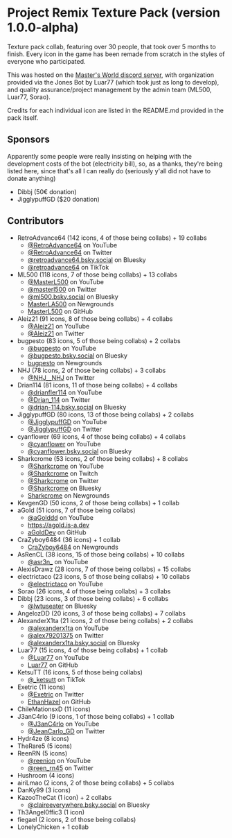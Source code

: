 # Project Remix Texture Pack (version 1.0.0-alpha)
Texture pack collab, featuring over 30 people, that took over 5 months to finish.
Every icon in the game has been remade from scratch in the styles of everyone who participated.

This was hosted on the [Master's World discord server](https://discord.gg/tFUyJw5), with organization provided via the Jones Bot by Luar77 (which took just as long to develop), and quality assurance/project management by the admin team (ML500, Luar77, Sorao).

Credits for each individual icon are listed in the README.md provided in the pack itself.

## Sponsors
Apparently some people were really insisting on helping with the development costs of the bot (electricity bill), so, as a thanks, they're being listed here, since that's all I can really do (seriously y'all did not have to donate anything)
- Dibbj (50€ donation)
- JigglypuffGD ($20 donation)

## Contributors
- RetroAdvance64       (142 icons, 4 of those being collabs) + 19 collabs
	- [@RetroAdvance64](https://www.youtube.com/@RetroAdvance64) on YouTube
	- [@RetroAdvance64](https://twitter.com/RetroAdvance64) on Twitter
	- [@retroadvance64.bsky.social](https://bsky.app/profile/retroadvance64.bsky.social) on Bluesky
	- [@retroadvance64](https://www.tiktok.com/@retroadvance64) on TikTok
- ML500                (118 icons, 7 of those being collabs) + 13 collabs
	- [@MasterL500](https://www.youtube.com/@MasterL500) on YouTube
	- [@masterl500](https://twitter.com/masterl500) on Twitter
	- [@ml500.bsky.social](https://bsky.app/profile/ml500.bsky.social) on Bluesky
	- [MasterLA500](https://MasterLA500.newgrounds.com) on Newgrounds
	- [MasterL500](https://github.com/MasterL500) on GitHub
- Aleiz21              (91 icons, 8 of those being collabs) + 4 collabs
	- [@Aleiz21](https://www.youtube.com/@Aleiz21) on YouTube
	- [@Aleiz21](https://twitter.com/Aleiz21) on Twitter
- bugpesto             (83 icons, 5 of those being collabs) + 2 collabs
	- [@bugpesto](https://www.youtube.com/@bugpesto) on YouTube
	- [@bugpesto.bsky.social](https://bsky.app/profile/bugpesto.bsky.social) on Bluesky
	- [bugpesto](https://bugpesto.newgrounds.com) on Newgrounds
- NHJ                  (78 icons, 2 of those being collabs) + 3 collabs
	- [@NHJ__NHJ](https://twitter.com/NHJ__NHJ) on Twitter
- Drian114             (81 icons, 11 of those being collabs) + 4 collabs
	- [@drianfler114](https://www.youtube.com/@drianfler114) on YouTube
	- [@Drian_114](https://twitter.com/Drian_114) on Twitter
	- [@drian-114.bsky.social](https://bsky.app/profile/drian-114.bsky.social) on Bluesky
- JigglypuffGD         (80 icons, 13 of those being collabs) + 2 collabs
	- [@JigglypuffGD](https://www.youtube.com/@JigglypuffGD) on YouTube
	- [@JigglypuffGD](https://twitter.com/JigglypuffGD) on Twitter
- cyanflower           (69 icons, 4 of those being collabs) + 4 collabs
	- [@cyanflower](https://www.youtube.com/@cyanflower) on YouTube
	- [@cyanflower.bsky.social](https://bsky.app/profile/cyanflower.bsky.social) on Bluesky
- Sharkcrome           (53 icons, 2 of those being collabs) + 8 collabs
	- [@Sharkcrome](https://www.youtube.com/@Sharkcrome) on YouTube
	- [@Sharkcrome](https://www.twitch.tv/Sharkcrome) on Twitch
	- [@Sharkcrome](https://twitter.com/Sharkcrome) on Twitter
	- [@Sharkcrome](https://bsky.app/profile/Sharkcrome) on Bluesky
	- [Sharkcrome](https://Sharkcrome.newgrounds.com) on Newgrounds
- KevgenGD             (50 icons, 2 of those being collabs) + 1 collab
- aGold                (51 icons, 7 of those being collabs)
	- [@aGolddd](https://www.youtube.com/@aGolddd) on YouTube
	- https://agold.is-a.dev
	- [aGoldDev](https://github.com/aGoldDev) on GitHub
- CraZyboy6484         (36 icons) + 1 collab
	- [CraZyboy6484](https://CraZyboy6484.newgrounds.com) on Newgrounds
- AsRenCL              (38 icons, 15 of those being collabs) + 10 collabs
	- [@asr3n_](https://www.youtube.com/@asr3n_) on YouTube
- AlexisDrawz          (28 icons, 7 of those being collabs) + 15 collabs
- electrictaco         (23 icons, 5 of those being collabs) + 10 collabs
	- [@electrictaco](https://www.youtube.com/@electrictaco) on YouTube
- Sorao                (26 icons, 4 of those being collabs) + 3 collabs
- Dibbj                (23 icons, 3 of those being collabs) + 6 collabs
	- [@lwtuseater](https://bsky.app/profile/lwtuseater) on Bluesky
- AngelozDD            (20 icons, 3 of those being collabs) + 7 collabs
- AlexanderX1ta        (21 icons, 2 of those being collabs) + 2 collabs
	- [@alexanderx1ta](https://www.youtube.com/@alexanderx1ta) on YouTube
	- [@alex79201375](https://twitter.com/alex79201375) on Twitter
	- [@alexanderx1ta.bsky.social](https://bsky.app/profile/alexanderx1ta.bsky.social) on Bluesky
- Luar77               (15 icons, 4 of those being collabs) + 1 collab
	- [@Luar77](https://www.youtube.com/@Luar77) on YouTube
	- [Luar77](https://github.com/Luar77) on GitHub
- KetsuTT              (16 icons, 5 of those being collabs)
	- [@_ketsutt](https://www.tiktok.com/@_ketsutt) on TikTok
- Exetric              (11 icons)
	- [@Exetric](https://twitter.com/Exetric) on Twitter
	- [EthanHazel](https://github.com/EthanHazel) on GitHub
- ChileMationsxD       (11 icons)
- J3anC4rlo            (9 icons, 1 of those being collabs) + 1 collab
	- [@J3anC4rlo](https://www.youtube.com/@J3anC4rlo) on YouTube
	- [@JeanCarlo_GD](https://twitter.com/JeanCarlo_GD) on Twitter
- Hydr4ze              (8 icons)
- TheRare5             (5 icons)
- ReenRN               (5 icons)
	- [@reenion](https://www.youtube.com/@reenion) on YouTube
	- [@reen_rn45](https://twitter.com/reen_rn45) on Twitter
- Hushroom             (4 icons)
- airiLmao             (2 icons, 2 of those being collabs) + 5 collabs
- DanKy99              (3 icons)
- KazooTheCat          (1 icon) + 2 collabs
	- [@claireeverywhere.bsky.social](https://bsky.app/profile/claireeverywhere.bsky.social) on Bluesky
- Th3Angel0ffic3       (1 icon)
- fiegael              (2 icons, 2 of those being collabs)
- LonelyChicken         + 1 collab
